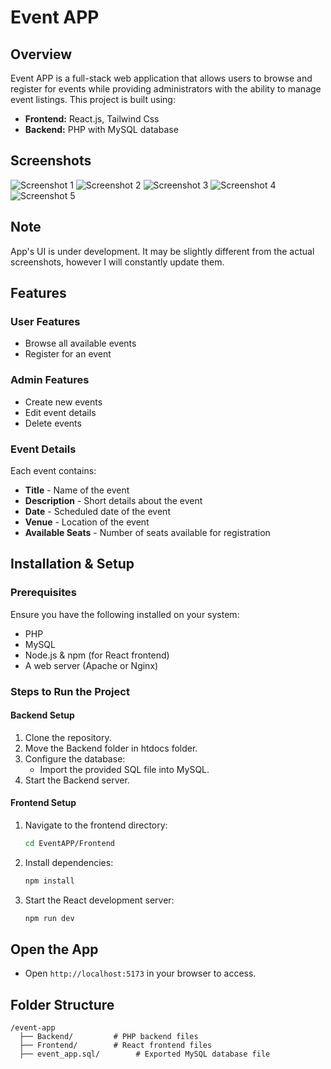 # Event APP

## Overview
Event APP is a full-stack web application that allows users to browse and register for events while providing administrators with the ability to manage event listings. This project is built using:
- **Frontend:** React.js, Tailwind Css
- **Backend:** PHP with MySQL database

## Screenshots

![Screenshot 1](https://drive.google.com/uc?id=10AyuD4OAul8I4r7OseBIxK_Fy6jo4wFQ)
![Screenshot 2](https://drive.google.com/uc?id=1ClZ5EFSFAMjaYGTGko-FlckB7NH7MGUB)
![Screenshot 3](https://drive.google.com/uc?id=1NPNZUSiSdM9k0GNcBFJiGeT1p3gni383)
![Screenshot 4](https://drive.google.com/uc?id=1b9F0URGA2j-mYjD6LuBhfMhmxPM4ef7I)
![Screenshot 5](https://drive.google.com/uc?id=1ryC6oaaBT-g9rJDtJ84bqirNQuR-xhrs)

## Note
App's UI is under development. It may be slightly different from the actual screenshots, however I will constantly update them. 

## Features
### User Features
- Browse all available events
- Register for an event

### Admin Features
- Create new events
- Edit event details
- Delete events

### Event Details
Each event contains:
- **Title** - Name of the event
- **Description** - Short details about the event
- **Date** - Scheduled date of the event
- **Venue** - Location of the event
- **Available Seats** - Number of seats available for registration

## Installation & Setup
### Prerequisites
Ensure you have the following installed on your system:
- PHP
- MySQL
- Node.js & npm (for React frontend)
- A web server (Apache or Nginx)

### Steps to Run the Project
#### Backend Setup
1. Clone the repository.
2. Move the Backend folder in htdocs folder.
3. Configure the database:
   - Import the provided SQL file into MySQL.
4. Start the Backend server.

#### Frontend Setup
1. Navigate to the frontend directory:
   ```bash
   cd EventAPP/Frontend
   ```
2. Install dependencies:
   ```bash
   npm install
   ```
3. Start the React development server:
   ```bash
   npm run dev
   ```

## Open the App
- Open `http://localhost:5173` in your browser to access.

## Folder Structure
```
/event-app
  ├── Backend/         # PHP backend files
  ├── Frontend/        # React frontend files
  ├── event_app.sql/        # Exported MySQL database file
```

